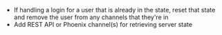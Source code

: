 - If handling a login for a user that is already in the state, reset that state and remove the user from any channels that they're in
- Add REST API or Phoenix channel(s) for retrieving server state
